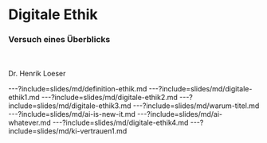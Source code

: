 # Digitale Ethik
### Versuch eines Überblicks
<br>
<br>
Dr. Henrik Loeser


---?include=slides/md/definition-ethik.md
---?include=slides/md/digitale-ethik1.md
---?include=slides/md/digitale-ethik2.md
---?include=slides/md/digitale-ethik3.md
---?include=slides/md/warum-titel.md
---?include=slides/md/ai-is-new-it.md
---?include=slides/md/ai-whatever.md
---?include=slides/md/digitale-ethik4.md
---?include=slides/md/ki-vertrauen1.md